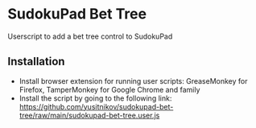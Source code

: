 # SudokuPad Bet Tree
Userscript to add a bet tree control to SudokuPad

## Installation
- Install browser extension for running user scripts: GreaseMonkey for Firefox, TamperMonkey for Google Chrome and family
- Install the script by going to the following link: https://github.com/yusitnikov/sudokupad-bet-tree/raw/main/sudokupad-bet-tree.user.js
